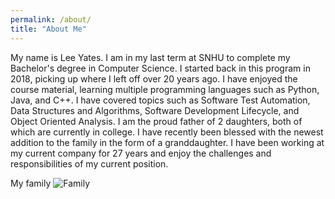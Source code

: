 ```yaml
---
permalink: /about/
title: "About Me"
---
```


My name is Lee Yates.  I am in my last term at SNHU to complete my Bachelor's degree in Computer Science.  I started back in this program in 2018, picking up where I left off over 20  years ago.  I have enjoyed the course material, learning multiple programming languages such as Python, Java, and C++.  I have covered topics such as Software Test Automation, Data Structures and Algorithms, Software Development Lifecycle, and Object Oriented Analysis.  I am the proud father of 2 daughters, both of which are currently in college.  I have recently been blessed with the newest addition to the family in the form of a granddaughter.  I have been working at my current company for 27 years and enjoy the challenges and responsibilities of my current position.

My family
![Family](/assets/images/fam.jpg)

